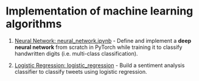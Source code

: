 # Implementation of machine learning algorithms

1. [Neural Network: neural_network.ipynb](neural_network.ipynb) - Define and implement a **deep neural network** from scratch in PyTorch while training it to classify handwritten digits (i.e. multi-class classification).

2. [Logistic Regression: logistic_regression](logistic_regression) - Build a sentiment analysis classifier to classify tweets using logistic regression.
